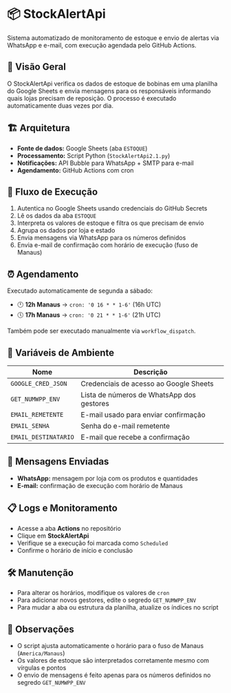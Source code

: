   <h1>📦 StockAlertApi</h1>
  <p>Sistema automatizado de monitoramento de estoque e envio de alertas via WhatsApp e e-mail, com execução agendada pelo GitHub Actions.</p>

  <h2>🧭 Visão Geral</h2>
  <p>O StockAlertApi verifica os dados de estoque de bobinas em uma planilha do Google Sheets e envia mensagens para os responsáveis informando quais lojas precisam de reposição. O processo é executado automaticamente duas vezes por dia.</p>

  <h2>🏗️ Arquitetura</h2>
  <ul>
    <li><strong>Fonte de dados:</strong> Google Sheets (aba <code>ESTOQUE</code>)</li>
    <li><strong>Processamento:</strong> Script Python (<code>StockAlertApi2.1.py</code>)</li>
    <li><strong>Notificações:</strong> API Bubble para WhatsApp + SMTP para e-mail</li>
    <li><strong>Agendamento:</strong> GitHub Actions com cron</li>
  </ul>

  <h2>🔁 Fluxo de Execução</h2>
  <ol>
    <li>Autentica no Google Sheets usando credenciais do GitHub Secrets</li>
    <li>Lê os dados da aba <code>ESTOQUE</code></li>
    <li>Interpreta os valores de estoque e filtra os que precisam de envio</li>
    <li>Agrupa os dados por loja e estado</li>
    <li>Envia mensagens via WhatsApp para os números definidos</li>
    <li>Envia e-mail de confirmação com horário de execução (fuso de Manaus)</li>
  </ol>

  <h2>⏰ Agendamento</h2>
  <p>Executado automaticamente de segunda a sábado:</p>
  <ul>
    <li>🕛 <strong>12h Manaus</strong> → <code>cron: '0 16 * * 1-6'</code> (16h UTC)</li>
    <li>🕔 <strong>17h Manaus</strong> → <code>cron: '0 21 * * 1-6'</code> (21h UTC)</li>
  </ul>
  <p>Também pode ser executado manualmente via <code>workflow_dispatch</code>.</p>

  <h2>🔐 Variáveis de Ambiente</h2>
  <table>
    <thead>
      <tr>
        <th>Nome</th>
        <th>Descrição</th>
      </tr>
    </thead>
    <tbody>
      <tr>
        <td><code>GOOGLE_CRED_JSON</code></td>
        <td>Credenciais de acesso ao Google Sheets</td>
      </tr>
      <tr>
        <td><code>GET_NUMWPP_ENV</code></td>
        <td>Lista de números de WhatsApp dos gestores</td>
      </tr>
      <tr>
        <td><code>EMAIL_REMETENTE</code></td>
        <td>E-mail usado para enviar confirmação</td>
      </tr>
      <tr>
        <td><code>EMAIL_SENHA</code></td>
        <td>Senha do e-mail remetente</td>
      </tr>
      <tr>
        <td><code>EMAIL_DESTINATARIO</code></td>
        <td>E-mail que recebe a confirmação</td>
      </tr>
    </tbody>
  </table>

  <h2>📲 Mensagens Enviadas</h2>
  <ul>
    <li><strong>WhatsApp:</strong> mensagem por loja com os produtos e quantidades</li>
    <li><strong>E-mail:</strong> confirmação de execução com horário de Manaus</li>
  </ul>

  <h2>📋 Logs e Monitoramento</h2>
  <ul>
    <li>Acesse a aba <strong>Actions</strong> no repositório</li>
    <li>Clique em <strong>StockAlertApi</strong></li>
    <li>Verifique se a execução foi marcada como <code>Scheduled</code></li>
    <li>Confirme o horário de início e conclusão</li>
  </ul>

  <h2>🛠️ Manutenção</h2>
  <ul>
    <li>Para alterar os horários, modifique os valores de <code>cron</code></li>
    <li>Para adicionar novos gestores, edite o segredo <code>GET_NUMWPP_ENV</code></li>
    <li>Para mudar a aba ou estrutura da planilha, atualize os índices no script</li>
  </ul>

  <h2>📌 Observações</h2>
  <ul>
    <li>O script ajusta automaticamente o horário para o fuso de Manaus (<code>America/Manaus</code>)</li>
    <li>Os valores de estoque são interpretados corretamente mesmo com vírgulas e pontos</li>
    <li>O envio de mensagens é feito apenas para os números definidos no segredo <code>GET_NUMWPP_ENV</code></li>
  </ul>

</body>
</html>
